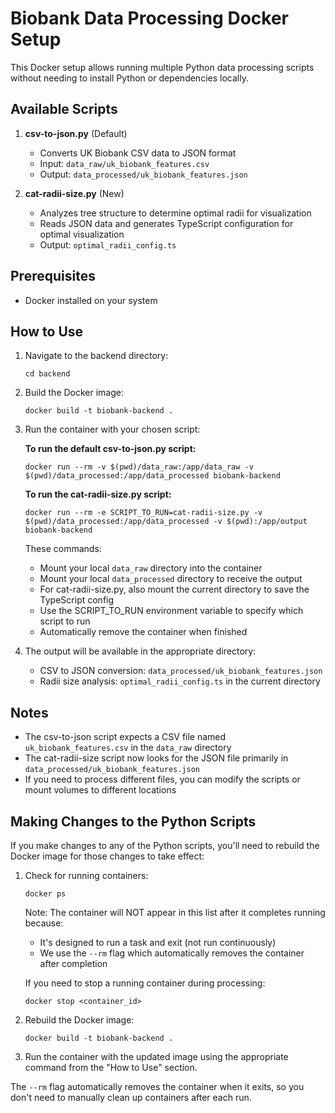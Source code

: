 # Biobank Data Processing Docker Setup

This Docker setup allows running multiple Python data processing scripts without needing to install Python or dependencies locally.

## Available Scripts

1. **csv-to-json.py** (Default)
   - Converts UK Biobank CSV data to JSON format
   - Input: `data_raw/uk_biobank_features.csv`
   - Output: `data_processed/uk_biobank_features.json`

2. **cat-radii-size.py** (New)
   - Analyzes tree structure to determine optimal radii for visualization
   - Reads JSON data and generates TypeScript configuration for optimal visualization
   - Output: `optimal_radii_config.ts`

## Prerequisites

- Docker installed on your system

## How to Use

1. Navigate to the backend directory:
   ```
   cd backend
   ```

2. Build the Docker image:
   ```
   docker build -t biobank-backend .
   ```

3. Run the container with your chosen script:

   **To run the default csv-to-json.py script:**
   ```
   docker run --rm -v $(pwd)/data_raw:/app/data_raw -v $(pwd)/data_processed:/app/data_processed biobank-backend
   ```

   **To run the cat-radii-size.py script:**
   ```
   docker run --rm -e SCRIPT_TO_RUN=cat-radii-size.py -v $(pwd)/data_processed:/app/data_processed -v $(pwd):/app/output biobank-backend
   ```

   These commands:
   - Mount your local `data_raw` directory into the container
   - Mount your local `data_processed` directory to receive the output
   - For cat-radii-size.py, also mount the current directory to save the TypeScript config
   - Use the SCRIPT_TO_RUN environment variable to specify which script to run
   - Automatically remove the container when finished

4. The output will be available in the appropriate directory:
   - CSV to JSON conversion: `data_processed/uk_biobank_features.json`
   - Radii size analysis: `optimal_radii_config.ts` in the current directory

## Notes

- The csv-to-json script expects a CSV file named `uk_biobank_features.csv` in the `data_raw` directory
- The cat-radii-size script now looks for the JSON file primarily in `data_processed/uk_biobank_features.json`
- If you need to process different files, you can modify the scripts or mount volumes to different locations

## Making Changes to the Python Scripts

If you make changes to any of the Python scripts, you'll need to rebuild the Docker image for those changes to take effect:

1. Check for running containers:
   ```
   docker ps
   ```
   
   Note: The container will NOT appear in this list after it completes running because:
   - It's designed to run a task and exit (not run continuously)
   - We use the `--rm` flag which automatically removes the container after completion
   
   If you need to stop a running container during processing:
   ```
   docker stop <container_id>
   ```

2. Rebuild the Docker image:
   ```
   docker build -t biobank-backend .
   ```

3. Run the container with the updated image using the appropriate command from the "How to Use" section.

The `--rm` flag automatically removes the container when it exits, so you don't need to manually clean up containers after each run.